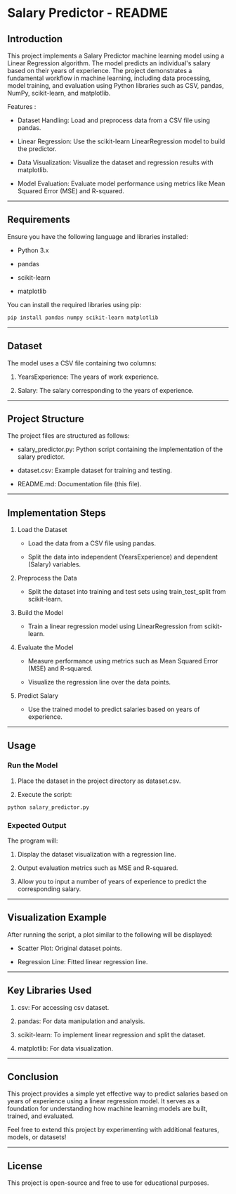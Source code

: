 # Salary Predictor - README

## Introduction

This project implements a Salary Predictor machine learning model using a Linear Regression algorithm. The model predicts an individual's salary based on their years of experience. The project demonstrates a fundamental workflow in machine learning, including data processing, model training, and evaluation using Python libraries such as CSV, pandas, NumPy, scikit-learn, and matplotlib.

Features :

+ Dataset Handling: Load and preprocess data from a CSV file using pandas.

+ Linear Regression: Use the scikit-learn LinearRegression model to build the predictor.

+ Data Visualization: Visualize the dataset and regression results with matplotlib.

+ Model Evaluation: Evaluate model performance using metrics like Mean Squared Error (MSE) and R-squared.


---


## Requirements

Ensure you have the following language and libraries installed:

+ Python 3.x

+ pandas

+ scikit-learn

+ matplotlib

You can install the required libraries using pip:

```bash
pip install pandas numpy scikit-learn matplotlib
```


---


## Dataset

The model uses a CSV file containing two columns:

1. YearsExperience: The years of work experience.

2. Salary: The salary corresponding to the years of experience.


---


## Project Structure

The project files are structured as follows:

+ salary_predictor.py: Python script containing the implementation of the salary predictor.

+ dataset.csv: Example dataset for training and testing.

+ README.md: Documentation file (this file).



---


## Implementation Steps

1. Load the Dataset

    + Load the data from a CSV file using pandas.

    + Split the data into independent (YearsExperience) and dependent (Salary) variables.

2. Preprocess the Data

    + Split the dataset into training and test sets using train_test_split from scikit-learn.

3. Build the Model

    + Train a linear regression model using LinearRegression from scikit-learn.

4. Evaluate the Model

    + Measure performance using metrics such as Mean Squared Error (MSE) and R-squared.

    + Visualize the regression line over the data points.

5. Predict Salary

    + Use the trained model to predict salaries based on years of experience.


---


## Usage

### Run the Model

1. Place the dataset in the project directory as dataset.csv.


2. Execute the script:

```bash
python salary_predictor.py
```


### Expected Output

  The program will:

  1. Display the dataset visualization with a regression line.


  2. Output evaluation metrics such as MSE and R-squared.


  3. Allow you to input a number of years of experience to predict the corresponding salary.


---


## Visualization Example

After running the script, a plot similar to the following will be displayed:

+ Scatter Plot: Original dataset points.

+ Regression Line: Fitted linear regression line.


---


## Key Libraries Used

1. csv: For accessing csv dataset.


2. pandas: For data manipulation and analysis.


3. scikit-learn: To implement linear regression and split the dataset.


4. matplotlib: For data visualization.


---


## Conclusion

This project provides a simple yet effective way to predict salaries based on years of experience using a linear regression model. It serves as a foundation for understanding how machine learning models are built, trained, and evaluated.

Feel free to extend this project by experimenting with additional features, models, or datasets!


---


## License

This project is open-source and free to use for educational purposes.
